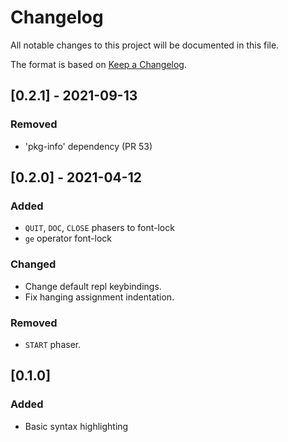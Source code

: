 # Changelog

All notable changes to this project will be documented in this file.

The format is based on [Keep a Changelog](https://keepachangelog.com/en/1.0.0/).

## [0.2.1] - 2021-09-13
### Removed
- 'pkg-info' dependency (PR 53)


## [0.2.0] - 2021-04-12
### Added
- `QUIT`, `DOC`, `CLOSE` phasers to font-lock
- `ge` operator font-lock

### Changed

- Change default repl keybindings.
- Fix hanging assignment indentation.

### Removed

- `START` phaser.

## [0.1.0]
### Added
- Basic syntax highlighting
